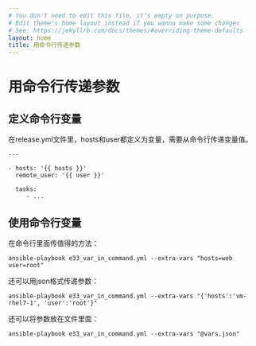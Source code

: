 ```yaml
---
# You don't need to edit this file, it's empty on purpose.
# Edit theme's home layout instead if you wanna make some changes
# See: https://jekyllrb.com/docs/themes/#overriding-theme-defaults
layout: home
title: 用命令行传递参数
---
```

# 用命令行传递参数

## 定义命令行变量

在release.yml文件里，hosts和user都定义为变量，需要从命令行传递变量值。

```
---

- hosts: '{{ hosts }}'
  remote_user: '{{ user }}'

  tasks:
     - ...

```

## 使用命令行变量

在命令行里面传值得的方法： 
 
```
ansible-playbook e33_var_in_command.yml --extra-vars "hosts=web user=root"
```

还可以用json格式传递参数：  

```
ansible-playbook e33_var_in_command.yml --extra-vars "{'hosts':'vm-rhel7-1', 'user':'root'}"
```

还可以将参数放在文件里面： 
 
```
ansible-playbook e33_var_in_command.yml --extra-vars "@vars.json"
```

